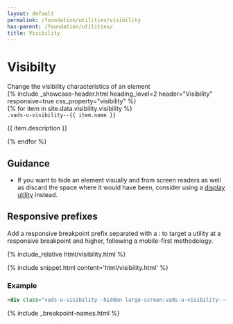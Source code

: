 ```yaml
---
layout: default
permalink: /foundation/utilities/visibility
has-parent: /foundation/utilities/
title: Visibility
---
```


# Visibilty

<div class="va-introtext" markdown="1">
Change the visibility characteristics of an element
</div>

<div class="site-showcase">
  {%
    include _showcase-header.html
    heading_level=2
    header="Visibility"
    responsive=true
    css_property="visibility"
  %}
  <div class="vads-l-row">
    {% for item in site.data.visibility.visibility %}
      <div class="vads-l-col--12 site-showcase__col vads-u-display--flex vads-u-flex-direction--column {% if forloop.index == 1 %}vads-u-border-top--0{% endif %}">
        <div>
          <code class="code">.vads-u-visibility--{{ item.name }} </code>
        </div>
        <div>
          <p>{{ item.description }}</p>
        </div>
      </div>
    {% endfor %}
  </div>
</div>

## Guidance

- If you want to hide an element visually and from screen readers as well as discard the space where it would have been, consider using a [display utility](display.html) instead.


## Responsive prefixes

Add a responsive breakpoint prefix separated with a : to target a utility at a responsive breakpoint and higher, following a mobile-first methodology.

<div class="site-showcase">
{% include_relative html/visibility.html %}
</div>

{% include snippet.html content='html/visibility.html' %}

### Example

```html
<div class="vads-u-visibility--hidden large-screen:vads-u-visibility--visible">
```
{% include _breakpoint-names.html %}